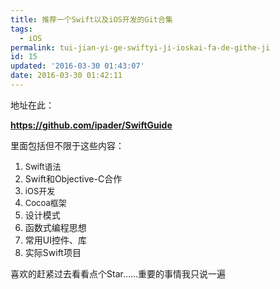 ```yaml
---
title: 推荐一个Swift以及iOS开发的Git合集
tags:
  - iOS
permalink: tui-jian-yi-ge-swiftyi-ji-ioskai-fa-de-githe-ji
id: 15
updated: '2016-03-30 01:43:07'
date: 2016-03-30 01:42:11
---
```


<p style="text-align: left;">
  地址在此：
</p>

<p style="text-align: left;">
</p>

<a title="SwiftGuide" href="https://github.com/ipader/SwiftGuide" target="_blank"><strong>https://github.com/ipader/SwiftGuide</strong></a>

里面包括但不限于这些内容：

1.  <span style="font-size: 13px;">Swift语法</span>
2.  Swift和Objective-C合作
3.  <span style="font-size: 13px;">iOS开发</span>
4.  <span style="font-size: 13px;">Cocoa框架</span>
5.  设计模式
6.  函数式编程思想
7.  常用UI控件、库
8.  实际Swift项目

喜欢的赶紧过去看看点个Star……重要的事情我只说一遍    